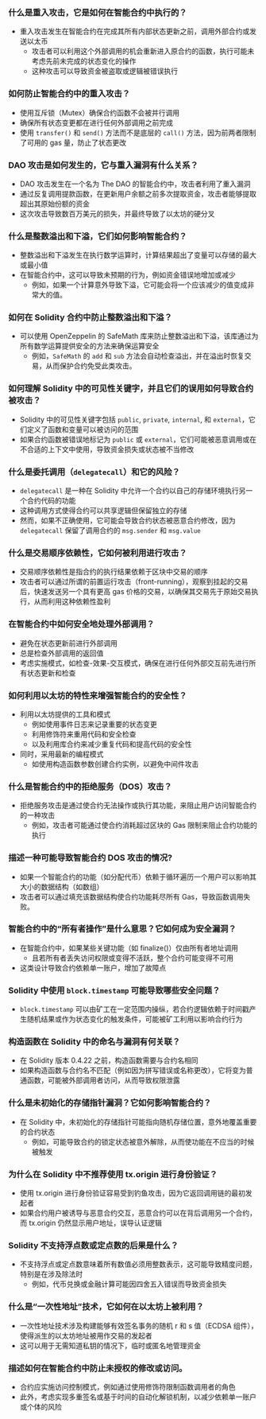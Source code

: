 ### 什么是重入攻击，它是如何在智能合约中执行的？

- 重入攻击发生在智能合约在完成其所有内部状态更新之前，调用外部合约或发送以太币
  - 攻击者可以利用这个外部调用的机会重新进入原合约的函数，执行可能未考虑先前未完成的状态变化的操作
  - 这种攻击可以导致资金被盗取或逻辑被错误执行

### 如何防止智能合约中的重入攻击？

- 使用互斥锁（Mutex）确保合约函数不会被并行调用
- 确保所有状态变更都在进行任何外部调用之前完成
- 使用 `transfer()` 和 `send()` 方法而不是底层的 `call()` 方法，因为前两者限制了可用的 gas 量，防止了状态更改

### DAO 攻击是如何发生的，它与重入漏洞有什么关系？

- DAO 攻击发生在一个名为 The DAO 的智能合约中，攻击者利用了重入漏洞
- 通过反复调用提款函数，在更新用户余额之前多次提取资金，攻击者能够提取超出其原始份额的资金
- 这次攻击导致数百万美元的损失，并最终导致了以太坊的硬分叉

### 什么是整数溢出和下溢，它们如何影响智能合约？

- 整数溢出和下溢发生在执行数学运算时，计算结果超出了变量可以存储的最大或最小值
- 在智能合约中，这可以导致未预期的行为，例如资金错误地增加或减少
  - 例如，如果一个计算意外导致下溢，它可能会将一个应该减少的值变成非常大的值。

### 如何在 Solidity 合约中防止整数溢出和下溢？

- 可以使用 OpenZeppelin 的 SafeMath 库来防止整数溢出和下溢，该库通过为所有数学运算提供安全的方法来确保运算安全
  - 例如，`SafeMath` 的 `add` 和 `sub` 方法会自动检查溢出，并在溢出时恢复交易，从而保护合约免受此类攻击。

### 如何理解 Solidity 中的可见性关键字，并且它们的误用如何导致合约被攻击？

- Solidity 中的可见性关键字包括 `public`, `private`, `internal`, 和 `external`，它们定义了函数和变量可以被访问的范围
- 如果合约函数被错误地标记为 `public` 或 `external`，它们可能被恶意调用或在不合适的上下文中使用，导致资金损失或状态被不当修改

### 什么是委托调用（`delegatecall`）和它的风险？

- `delegatecall` 是一种在 Solidity 中允许一个合约以自己的存储环境执行另一个合约代码的功能
- 这种调用方式使得合约可以共享逻辑但保留独立的存储
- 然而，如果不正确使用，它可能会导致合约状态被恶意合约修改，因为 `delegatecall` 保留了调用合约的 `msg.sender` 和 `msg.value`

### 什么是交易顺序依赖性，它如何被利用进行攻击？

- 交易顺序依赖性是指合约的执行结果依赖于区块中交易的顺序
- 攻击者可以通过所谓的前置运行攻击（front-running），观察到挂起的交易后，快速发送另一个具有更高 gas 价格的交易，以确保其交易先于原始交易执行，从而利用这种依赖性盈利

### 在智能合约中如何安全地处理外部调用？

- 避免在状态更新前进行外部调用
- 总是检查外部调用的返回值
- 考虑实施模式，如检查-效果-交互模式，确保在进行任何外部交互前先进行所有状态更新和检查

### 如何利用以太坊的特性来增强智能合约的安全性？

- 利用以太坊提供的工具和模式
  - 例如使用事件日志来记录重要的状态变更
  - 利用修饰符来重用代码和安全检查
  - 以及利用库合约来减少重复代码和提高代码的安全性
- 同时，采用最新的编程模式
  - 如使用构造函数参数创建合约实例，以避免中间件攻击

### 什么是智能合约中的拒绝服务（DOS）攻击？

- 拒绝服务攻击是通过使合约无法操作或执行其功能，来阻止用户访问智能合约的一种攻击
  - 例如，攻击者可能通过使合约消耗超过区块的 Gas 限制来阻止合约功能的执行

### 描述一种可能导致智能合约 DOS 攻击的情况?

- 如果一个智能合约的功能（如分配代币）依赖于循环遍历一个用户可以影响其大小的数据结构（如数组）
- 攻击者可以通过填充该数据结构使合约功能耗尽所有 Gas，导致函数调用失败。

### 智能合约中的“所有者操作”是什么意思？它如何成为安全漏洞？

- 在智能合约中，如果某些关键功能（如 finalize()）仅由所有者地址调用
  - 且若所有者丢失访问权限或变得不活跃，整个合约可能变得不可用
- 这类设计导致合约依赖单一账户，增加了故障点

### Solidity 中使用 `block.timestamp` 可能导致哪些安全问题？

- `block.timestamp` 可以由矿工在一定范围内操纵，若合约逻辑依赖于时间戳产生随机结果或作为状态变化的触发条件，可能被矿工利用以影响合约行为

### 构造函数在 Solidity 中的命名与漏洞有何关联？

- 在 Solidity 版本 0.4.22 之前，构造函数需要与合约名相同
- 如果构造函数与合约名不匹配（例如因为拼写错误或名称更改），它将变为普通函数，可能被外部调用者访问，从而导致权限泄露

### 什么是未初始化的存储指针漏洞？它如何影响智能合约？

- 在 Solidity 中，未初始化的存储指针可能指向随机存储位置，意外地覆盖重要的合约状态
  - 例如，可能导致合约的锁定状态被意外解除，从而使功能在不应当的时候被触发

### 为什么在 Solidity 中不推荐使用 tx.origin 进行身份验证？

- 使用 tx.origin 进行身份验证容易受到钓鱼攻击，因为它返回调用链的最初发起者
- 如果合约用户被诱导与恶意合约交互，恶意合约可以在背后调用另一个合约，而 tx.origin 仍然显示用户地址，误导认证逻辑

### Solidity 不支持浮点数或定点数的后果是什么？

- 不支持浮点或定点数意味着所有数值必须用整数表示，这可能导致精度问题，特别是在涉及除法时
  - 例如，代币兑换或金融计算可能因四舍五入错误而导致资金损失

### 什么是“一次性地址”技术，它如何在以太坊上被利用？

- 一次性地址技术涉及构建能够有效签名事务的随机 r 和 s 值（ECDSA 组件），使得派生的以太坊地址被用作交易的发起者
- 这可以用于无需知道私钥的情况下，临时或匿名地管理资金

### 描述如何在智能合约中防止未授权的修改或访问。

- 合约应实施访问控制模式，例如通过使用修饰符限制函数调用者的角色
- 此外，考虑实现多重签名或基于时间的自动化解锁机制，以减少依赖单一账户或个体的风险
